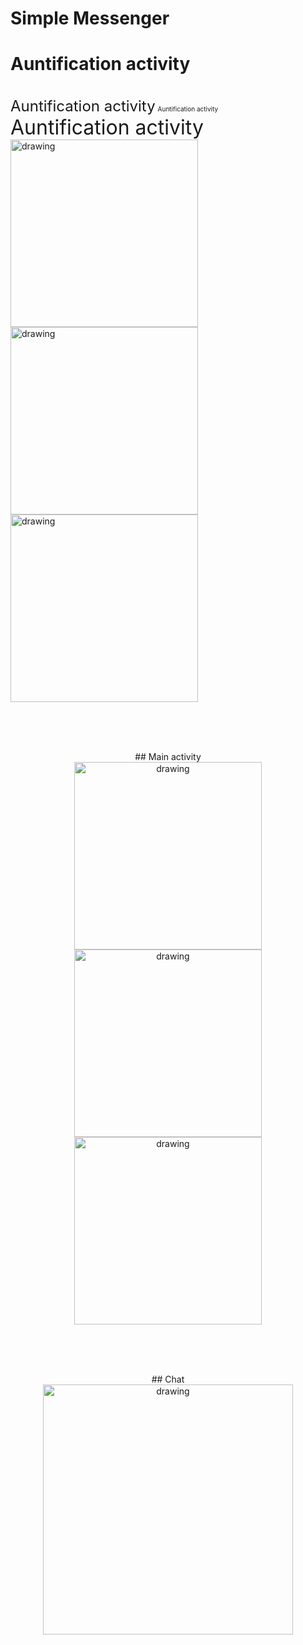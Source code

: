 # Simple Messenger

<p align="center">
<h1>Auntification activity</h1><br>
<font size="5">Auntification activity</font>
<font size="1">Auntification activity</font>
<font size="6">Auntification activity</font>
<img src="https://github.com/UBERMENSCHALONE/Resources/blob/master/Messenger/login.jpg" alt="drawing" width="300"/>
<img src="https://github.com/UBERMENSCHALONE/Resources/blob/master/Messenger/registration.jpg" alt="drawing" width="300"/>
<img src="https://github.com/UBERMENSCHALONE/Resources/blob/master/Messenger/forgot password.jpg" alt="drawing" width="300"/>
</p><br><br><br>

<p align="center">
## Main activity<br>
<img src="https://github.com/UBERMENSCHALONE/Resources/blob/master/Messenger/chats.jpg" alt="drawing" width="300"/>
<img src="https://github.com/UBERMENSCHALONE/Resources/blob/master/Messenger/users.jpg" alt="drawing" width="300"/>
<img src="https://github.com/UBERMENSCHALONE/Resources/blob/master/Messenger/profile.jpg" alt="drawing" width="300"/>
</p><br><br><br>

<p align="center">
## Chat<br>
<img src="https://github.com/UBERMENSCHALONE/Resources/blob/master/Messenger/chat.jpg" alt="drawing" width="400"/>
</p>
